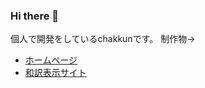 ### Hi there 👋
個人で開発をしているchakkunです。
制作物-> 
- [ホームページ](https://chakkun1121.github.io)
- [和訳表示サイト](https://chakkun1121.github.io/view-english)
<!--
**chakkun1121/chakkun1121** is a ✨ _special_ ✨ repository because its `README.md` (this file) appears on your GitHub profile.

Here are some ideas to get you started:

- 🔭 I’m currently working on ...
- 🌱 I’m currently learning ...
- 👯 I’m looking to collaborate on ...
- 🤔 I’m looking for help with ...
- 💬 Ask me about ...
- 📫 How to reach me: ...
- 😄 Pronouns: ...
- ⚡ Fun fact: ...
-->
